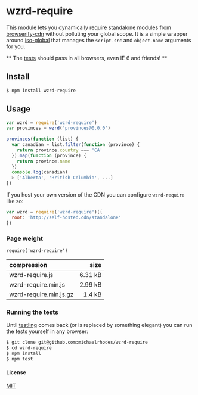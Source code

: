# wzrd-require

This module lets you dynamically require standalone modules from [browserify-cdn](https://wzrd.in) without polluting your global scope. It is a simple wrapper around [iso-global](https://github.com/michaelrhodes/iso-global) that manages the `script-src` and `object-name` arguments for you.

** The [tests](#running-the-tests) should pass in all browsers, even IE 6 and friends! **

## Install

```sh
$ npm install wzrd-require
```

## Usage

```js
var wzrd = require('wzrd-require')
var provinces = wzrd('provinces@0.0.0')

provinces(function (list) {
  var canadian = list.filter(function (province) {
    return province.country === 'CA'
  }).map(function (province) {
    return province.name
  })
  console.log(canadian)
  > ['Alberta', 'British Columbia', ...]
})
```

If you host your own version of the CDN you can configure `wzrd-require` like so:

```js
var wzrd = require('wzrd-require')({
  root: 'http://self-hosted.cdn/standalone'
})
```

### Page weight

`require('wzrd-require')`

| compression            |    size |
| :--------------------- | ------: |
| wzrd-require.js        | 6.31 kB |
| wzrd-require.min.js    | 2.99 kB |
| wzrd-require.min.js.gz |  1.4 kB |


### Running the tests

Until [testling](https://ci.testling.com/) comes back (or is replaced by something elegant) you can run the tests yourself in any browser:

```sh
$ git clone git@github.com:michaelrhodes/wzrd-require
$ cd wzrd-require
$ npm install
$ npm test
```

#### License

[MIT](http://opensource.org/licenses/MIT)
